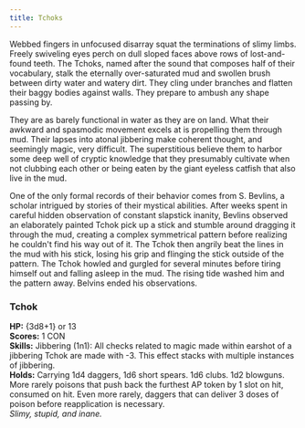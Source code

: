 ```yaml
---
title: Tchoks
---
```


Webbed fingers in unfocused disarray squat the terminations of slimy limbs. Freely swiveling eyes perch on dull sloped faces above rows of lost-and-found teeth. The Tchoks, named after the sound that composes half of their vocabulary, stalk the eternally over-saturated mud and swollen brush between dirty water and watery dirt. They cling under branches and flatten their baggy bodies against walls. They prepare to ambush any shape passing by. 

They are as barely functional in water as they are on land. What their awkward and spasmodic movement excels at is propelling them through mud. Their lapses into atonal jibbering make coherent thought, and seemingly magic, very difficult. The superstitious believe them to harbor some deep well of cryptic knowledge that they presumably cultivate when not clubbing each other or being eaten by the giant eyeless catfish that also live in the mud.  

One of the only formal records of their behavior comes from S. Bevlins, a scholar intrigued by stories of their mystical abilities. After weeks spent in careful hidden observation of constant slapstick inanity, Bevlins observed an elaborately painted Tchok pick up a stick and stumble around dragging it through the mud, creating a complex symmetrical pattern before realizing he couldn't find his way out of it. The Tchok then angrily beat the lines in the mud with his stick, losing his grip and flinging the stick outside of the pattern. The Tchok howled and gurgled for several minutes before tiring himself out and falling asleep in the mud. The rising tide washed him and the pattern away. Belvins ended his observations.  


###  Tchok  

**HP:** {3d8+1} or 13  
**Scores:** 1 CON  
**Skills:** Jibbering (1n1): All checks related to magic made within earshot of a
jibbering Tchok are made with -3. This effect stacks with multiple instances
of jibbering.  
**Holds:** Carrying 1d4 daggers, 1d6 short spears. 1d6 clubs. 1d2 blowguns.
More rarely poisons that push back the furthest AP token by 1 slot on hit,
consumed on hit. Even more rarely, daggers that can deliver 3 doses of
poison before reapplication is necessary.  
*Slimy, stupid, and inane.*  
